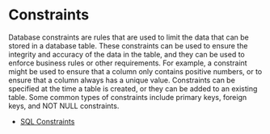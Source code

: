 # Constraints

Database constraints are rules that are used to limit the data that can be stored in a database table. These constraints can be used to ensure the integrity and accuracy of the data in the table, and they can be used to enforce business rules or other requirements. For example, a constraint might be used to ensure that a column only contains positive numbers, or to ensure that a column always has a unique value. Constraints can be specified at the time a table is created, or they can be added to an existing table. Some common types of constraints include primary keys, foreign keys, and NOT NULL constraints.

- [SQL Constraints](https://www.w3schools.com/sql/sql_constraints.asp)
